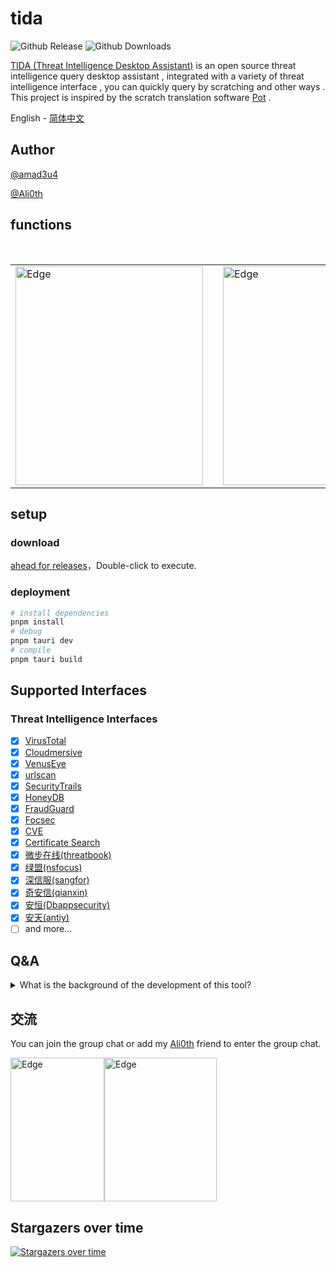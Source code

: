 # tida

![Github Release](https://img.shields.io/github/v/release/Martin2877/tida.svg)
![Github Downloads](https://img.shields.io/github/downloads/martin2877/tida/total)

[TIDA (Threat Intelligence Desktop Assistant)](https://github.com/Martin2877/tida) is an open source threat intelligence query desktop assistant , integrated with a variety of threat intelligence interface , you can quickly query by scratching and other ways . This project is inspired by the scratch translation software [Pot](https://github.com/pot-app/pot-desktop) .

<a>English</a> - 
<a href="./README_zh-cn.md">简体中文</a>

## Author

[@amad3u4](https://github.com/amad3u4/)

[@Ali0th](https://github.com/Martin2877)

## functions

<br/>
<table>
<tr>
    <td> <img src="https://github.com/Martin2877/tida/assets/26109420/0454bdf2-b82c-40a3-87e0-7b05e90f8532" alt=" Edge" width="300px" height="350px" />
    <td>
    <td> <img src="https://github.com/Martin2877/tida/assets/26109420/919a933f-8e41-4d33-b8b6-099ecf4568c1" alt=" Edge" width="220px" height="350px" />
    <td>
    <td><img src="https://github.com/Martin2877/tida/assets/26109420/fc83e570-00a0-490c-b844-120b92313e3e" alt=" Edge" width="220px" height="350px" />
    
</table>

## setup

### download

[ahead for releases](https://github.com/Martin2877/tida/releases)，Double-click to execute.

### deployment

```bash
# install dependencies
pnpm install
# debug
pnpm tauri dev
# compile
pnpm tauri build
```

## Supported Interfaces

### Threat Intelligence Interfaces

-   [x] [VirusTotal](https://www.virustotal.com/)
-   [x] [Cloudmersive](https://cloudmersive.com/)
-   [x] [VenusEye](https://www.venuseye.com.cn)
-   [x] [urlscan](https://urlscan.io)
-   [x] [SecurityTrails](https://securitytrails.com)
-   [x] [HoneyDB](https://honeydb.io/)
-   [x] [FraudGuard](https://fraudguard.io/)
-   [x] [Focsec](https://focsec.com/)
-   [x] [CVE](https://www.opencve.io/)
-   [x] [Certificate Search](https://crt.sh/)
-   [x] [微步在线(threatbook)](https://x.threatbook.cn)
-   [x] [绿盟(nsfocus)](https://nti.nsfocus.com/)
-   [x] [深信服(sangfor)](https://niutrans.com/)
-   [x] [奇安信(qianxin)](https://www.ti.qianxin.com/)
-   [x] [安恒(Dbappsecurity)](https://ti.dbappsecurity.com.cn/)
-   [x] [安天(antiy)](https://www.antiycloud.com/)
-   [ ] and more...

## Q&A

<details>
   <summary>What is the background of the development of this tool? </summary>
   <p> Since the author has been engaged in the security industry, he has been focusing on the field of traffic security analysis, and is also interested in software research and development.
   On the one hand, this project is to share the usual research results and promote exchanges and learning. On the other hand, there is too little communication with the blue team in China. Now there are more red teams. I hope this way can be used to form a blue team. communication group
   </p>
</details>

## 交流

You can join the group chat or add my [Ali0th](https://github.com/Martin2877) friend to enter the group chat.

<img src="https://github.com/Martin2877/tida/assets/26109420/7953fd2c-8850-4209-929d-5deef61badef" alt=" Edge" width="150px" height="230px" /><img src="https://user-images.githubusercontent.com/26109420/233271942-aeccc557-da89-4e6e-9e4b-60cc885e141e.jpg" alt=" Edge" width="180px" height="230px" />

## Stargazers over time

[![Stargazers over time](https://starchart.cc/Martin2877/tida.svg)](https://starchart.cc/Martin2877/tida)



